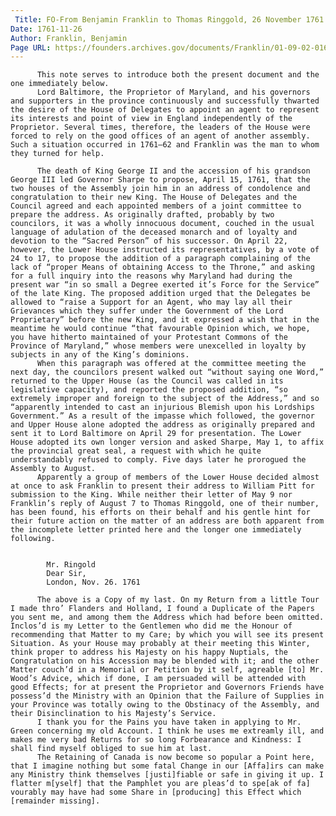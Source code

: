 ```yaml
---
 Title: FO-From Benjamin Franklin to Thomas Ringgold, 26 November 1761
Date: 1761-11-26
Author: Franklin, Benjamin
Page URL: https://founders.archives.gov/documents/Franklin/01-09-02-0167
---
```


          This note serves to introduce both the present document and the one immediately below.
          Lord Baltimore, the Proprietor of Maryland, and his governors and supporters in the province continuously and successfully thwarted the desire of the House of Delegates to appoint an agent to represent its interests and point of view in England independently of the Proprietor. Several times, therefore, the leaders of the House were forced to rely on the good offices of an agent of another assembly. Such a situation occurred in 1761–62 and Franklin was the man to whom they turned for help.
          
          The death of King George II and the accession of his grandson George III led Governor Sharpe to propose, April 15, 1761, that the two houses of the Assembly join him in an address of condolence and congratulation to their new King. The House of Delegates and the Council agreed and each appointed members of a joint committee to prepare the address. As originally drafted, probably by two councilors, it was a wholly innocuous document, couched in the usual language of adulation of the deceased monarch and of loyalty and devotion to the “Sacred Person” of his successor. On April 22, however, the Lower House instructed its representatives, by a vote of 24 to 17, to propose the addition of a paragraph complaining of the lack of “proper Means of obtaining Access to the Throne,” and asking for a full inquiry into the reasons why Maryland had during the present war “in so small a Degree exerted it’s Force for the Service” of the late King. The proposed addition urged that the Delegates be allowed to “raise a Support for an Agent, who may lay all their Grievances which they suffer under the Government of the Lord Proprietary” before the new King, and it expressed a wish that in the meantime he would continue “that favourable Opinion which, we hope, you have hitherto maintained of your Protestant Commons of the Province of Maryland,” whose members were unexcelled in loyalty by subjects in any of the King’s dominions.
          When this paragraph was offered at the committee meeting the next day, the councilors present walked out “without saying one Word,” returned to the Upper House (as the Council was called in its legislative capacity), and reported the proposed addition, “so extremely improper and foreign to the subject of the Address,” and so “apparently intended to cast an injurious Blemish upon his Lordships Government.” As a result of the impasse which followed, the governor and Upper House alone adopted the address as originally prepared and sent it to Lord Baltimore on April 29 for presentation. The Lower House adopted its own longer version and asked Sharpe, May 1, to affix the provincial great seal, a request with which he quite understandably refused to comply. Five days later he prorogued the Assembly to August.
          Apparently a group of members of the Lower House decided almost at once to ask Franklin to present their address to William Pitt for submission to the King. While neither their letter of May 9 nor Franklin’s reply of August 7 to Thomas Ringgold, one of their number, has been found, his efforts on their behalf and his gentle hint for their future action on the matter of an address are both apparent from the incomplete letter printed here and the longer one immediately following.
          
          
            Mr. Ringold
            Dear Sir,
            London, Nov. 26. 1761
          
          The above is a Copy of my last. On my Return from a little Tour I made thro’ Flanders and Holland, I found a Duplicate of the Papers you sent me, and among them the Address which had before been omitted. Inclos’d is my Letter to the Gentlemen who did me the Honour of recommending that Matter to my Care; by which you will see its present Situation. As your House may probably at their meeting this Winter, think proper to address his Majesty on his happy Nuptials, the Congratulation on his Accession may be blended with it; and the other Matter couch’d in a Memorial or Petition by it self, agreable [to] Mr. Wood’s Advice, which if done, I am persuaded will be attended with good Effects; for at present the Proprietor and Governors Friends have possess’d the Ministry with an Opinion that the Failure of Supplies in your Province was totally owing to the Obstinacy of the Assembly, and their Disinclination to his Majesty’s Service.
          I thank you for the Pains you have taken in applying to Mr. Green concerning my old Account. I think he uses me extreamly ill, and makes me very bad Returns for so long Forbearance and Kindness: I shall find myself obliged to sue him at last.
          The Retaining of Canada is now become so popular a Point here, that I imagine nothing but some fatal Change in our [Affa]irs can make any Ministry think themselves [justi]fiable or safe in giving it up. I flatter m[yself] that the Pamphlet you are pleas’d to spe[ak of fa] vourably may have had some Share in [producing] this Effect which [remainder missing].
        
